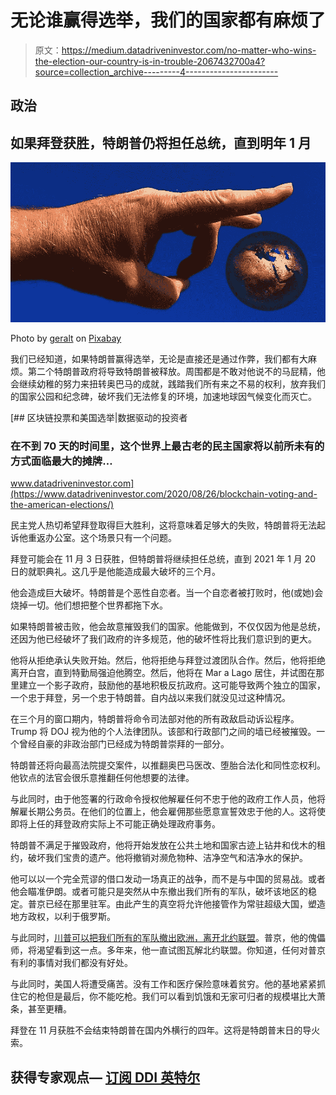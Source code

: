 # 无论谁赢得选举，我们的国家都有麻烦了

> 原文：<https://medium.datadriveninvestor.com/no-matter-who-wins-the-election-our-country-is-in-trouble-2067432700a4?source=collection_archive---------4----------------------->

## 政治

## 如果拜登获胜，特朗普仍将担任总统，直到明年 1 月

![](img/9a32f7df1af5fbc36a5d2845b5a5d8ac.png)

Photo by [geralt](https://pixabay.com/users/geralt-9301/) on [Pixabay](https://pixabay.com/photos/hand-globe-world-earth-flick-65689/)

我们已经知道，如果特朗普赢得选举，无论是直接还是通过作弊，我们都有大麻烦。第二个特朗普政府将导致特朗普被释放。周围都是不敢对他说不的马屁精，他会继续幼稚的努力来扭转奥巴马的成就，践踏我们所有来之不易的权利，放弃我们的国家公园和纪念碑，破坏我们无法修复的环境，加速地球因气候变化而灭亡。

[](https://www.datadriveninvestor.com/2020/08/26/blockchain-voting-and-the-american-elections/) [## 区块链投票和美国选举|数据驱动的投资者

### 在不到 70 天的时间里，这个世界上最古老的民主国家将以前所未有的方式面临最大的摊牌…

www.datadriveninvestor.com](https://www.datadriveninvestor.com/2020/08/26/blockchain-voting-and-the-american-elections/) 

民主党人热切希望拜登取得巨大胜利，这将意味着足够大的失败，特朗普将无法起诉他重返办公室。这个场景只有一个问题。

拜登可能会在 11 月 3 日获胜，但特朗普将继续担任总统，直到 2021 年 1 月 20 日的就职典礼。这几乎是他能造成最大破坏的三个月。

他会造成巨大破坏。特朗普是个恶性自恋者。当一个自恋者被打败时，他(或她)会烧掉一切。他们想把整个世界都拖下水。

如果特朗普被击败，他会故意摧毁我们的国家。他能做到，不仅仅因为他是总统，还因为他已经破坏了我们政府的许多规范，他的破坏性将比我们意识到的更大。

他将从拒绝承认失败开始。然后，他将拒绝与拜登过渡团队合作。然后，他将拒绝离开白宫，直到特勤局强迫他腾空。然后，他将在 Mar a Lago 居住，并试图在那里建立一个影子政府，鼓励他的基地积极反抗政府。这可能导致两个独立的国家，一个忠于拜登，另一个忠于特朗普。自内战以来我们就没见过这种情况。

在三个月的窗口期内，特朗普将命令司法部对他的所有政敌启动诉讼程序。Trump 将 DOJ 视为他的个人法律团队。该部和行政部门之间的墙已经被摧毁。一个曾经自豪的非政治部门已经成为特朗普崇拜的一部分。

特朗普还将向最高法院提交案件，以推翻奥巴马医改、堕胎合法化和同性恋权利。他钦点的法官会很乐意推翻任何他想要的法律。

与此同时，由于他签署的行政命令授权他解雇任何不忠于他的政府工作人员，他将解雇长期公务员。在他们的位置上，他会雇佣那些愿意宣誓效忠于他的人。这将使即将上任的拜登政府实际上不可能正确处理政府事务。

特朗普不满足于摧毁政府，他将开始发放在公共土地和国家古迹上钻井和伐木的租约，破坏我们宝贵的遗产。他将撤销对濒危物种、洁净空气和洁净水的保护。

他可以以一个完全荒谬的借口发动一场真正的战争，而不是与中国的贸易战。或者他会瞄准伊朗。或者可能只是突然从中东撤出我们所有的军队，破坏该地区的稳定。普京已经在那里驻军。由此产生的真空将允许他接管作为常驻超级大国，塑造地方政权，以利于俄罗斯。

与此同时，[川普可以把我们所有的军队撤出欧洲，离开北约联盟](https://medium.com/politically-speaking/why-is-no-one-talking-about-the-us-troop-withdrawal-from-germany-1b3ccb49b480)。普京，他的傀儡师，将渴望看到这一点。多年来，他一直试图瓦解北约联盟。你知道，任何对普京有利的事情对我们都没有好处。

与此同时，美国人将遭受痛苦。没有工作和医疗保险意味着贫穷。他的基地紧紧抓住它的枪但是最后，你不能吃枪。我们可以看到饥饿和无家可归者的规模堪比大萧条，甚至更糟。

拜登在 11 月获胜不会结束特朗普在国内外横行的四年。这将是特朗普末日的导火索。

## 获得专家观点— [订阅 DDI 英特尔](https://datadriveninvestor.com/ddi-intel)
